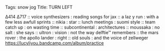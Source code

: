 Tags: snow jog
Title: TURN LEFT
  
∆414 ∆717 :: voice synthesizers : reading songs for jax :: a laz y run : with a few less awfull sprints :: nikia : star :: lunch meetings : suomi style :: team catch up : on wasting time :: subcontinental : architectures :: moussaka : no salt : she says :: ultron : vision : not the way delftie™ remembers :: the mars rover : the apollo lander : right :: old souls : and the voice of zellweger
<https://lucyliyou.bandcamp.com/album/practice>  
